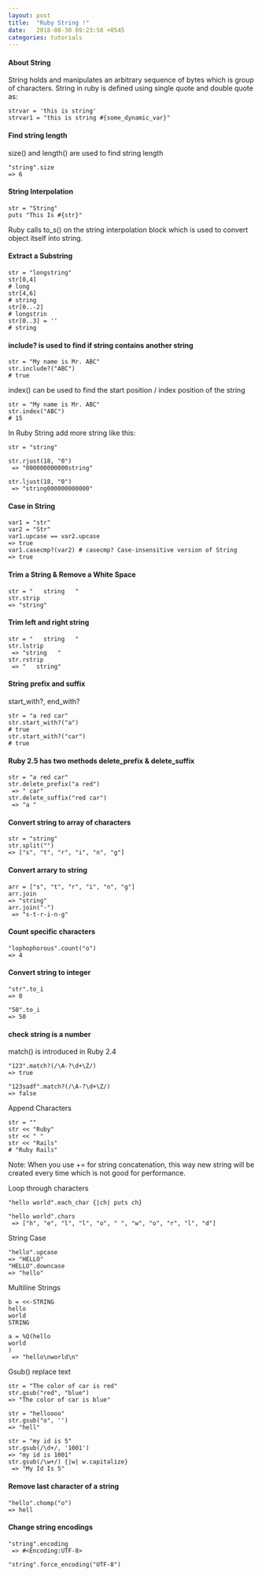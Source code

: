```yaml
---
layout: post
title:  "Ruby String !"
date:   2018-08-30 09:23:58 +0545
categories: tutorials
---
```


#### About String

String holds and manipulates an arbitrary sequence of bytes which is group of characters. String in ruby is defined using single quote and double quote as:

```
strvar = 'this is string'
strvar1 = "this is string #{some_dynamic_var}"
```

#### Find string length

size() and length() are used to find string length

```
"string".size
=> 6
```

#### String Interpolation

```
str = "String"
puts "This Is #{str}"
```

Ruby calls to_s() on the string interpolation block which is used to convert object itself into string.

#### Extract a Substring

```
str = "longstring"
str[0,4]
# long
str[4,6]
# string
str[0..-2]
# longstrin
str[0..3] = ''
# string
```

#### include? is used to find if string contains another string

```
str = "My name is Mr. ABC"
str.include?("ABC")
# true
```

index() can be used to find the start position / index position of the string
```
str = "My name is Mr. ABC"
str.index("ABC")
# 15
```

In Ruby String add more string like this:

```
str = "string"

str.rjust(18, "0")
 => "000000000000string"

str.ljust(18, "0")
 => "string000000000000" 
```

#### Case in String

```
var1 = "str"
var2 = "Str"
var1.upcase == var2.upcase
=> true
var1.casecmp?(var2) # casecmp? Case-insensitive version of String
=> true
```

#### Trim a String & Remove a White Space

```
str = "   string   "
str.strip
=> "string"
```

#### Trim left and right string
```
str = "   string   "
str.lstrip
 => "string   "
str.rstrip
 => "   string" 
```

#### String prefix and suffix

start_with?, end_with?

```
str = "a red car"
str.start_with?("a")
# true
str.start_with?("car")
# true
```

#### Ruby 2.5 has two methods delete_prefix & delete_suffix

```
str = "a red car"
str.delete_prefix("a red")
 => " car" 
str.delete_suffix("red car")
 => "a "
```

#### Convert string to array of characters

```
str = "string"
str.split("")
=> ["s", "t", "r", "i", "n", "g"]
```

#### Convert arrary to string
```
arr = ["s", "t", "r", "i", "n", "g"]
arr.join
=> "string"
arr.join("-")
 => "s-t-r-i-n-g"
```

#### Count specific characters

```
"lophophorous".count("o")
=> 4
```

 #### Convert string to integer
```
"str".to_i
=> 0

"50".to_i
=> 50
```

#### check string is a number
match() is introduced in Ruby 2.4

```
"123".match?(/\A-?\d+\Z/)
=> true

"123sadf".match?(/\A-?\d+\Z/)
=> false
```

Append Characters

```
str = ""
str << "Ruby"
str << " "
str << "Rails"
# "Ruby Rails"
```
Note: When you use += for string concatenation, this way new string will be created every time which is not good for performance.

Loop through characters
```
"hello world".each_char {|ch| puts ch}

"hello world".chars
 => ["h", "e", "l", "l", "o", " ", "w", "o", "r", "l", "d"] 
```

String Case

```
"hello".upcase
=> "HELLO"
"HELLO".downcase
=> "hello"
```

Multiline Strings

```
b = <<-STRING
hello
world
STRING

a = %Q(hello
world
)
 => "hello\nworld\n"
```

Gsub() replace text

```
str = "The color of car is red"
str.gsub("red", "blue")
=> "The color of car is blue"

str = "helloooo"
str.gsub("o", '')
=> "hell"

str = "my id is 5"
str.gsub(/\d+/, '1001')
=> "my id is 1001" 
str.gsub(/\w+/) {|w| w.capitalize}
 => "My Id Is 5"
```

#### Remove last character of a string
```
"hello".chomp("o")
=> hell
```

#### Change string encodings

```
"string".encoding
 => #<Encoding:UTF-8>

"string".force_encoding("UTF-8")
```
